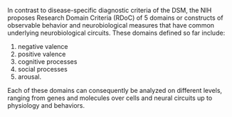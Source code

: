 In contrast to disease-specific diagnostic criteria of the DSM, the NIH proposes Research Domain Criteria (RDoC) of 5 domains or constructs of observable behavior and neurobiological measures that have common underlying neurobiological circuits. These domains defined so far include:
1. negative valence 
2. positive valence 
3. cognitive processes 
4. social processes 
5. arousal. 

 Each of these domains can consequently be analyzed on different levels, ranging from genes and molecules over cells and neural circuits up to physiology and behaviors.